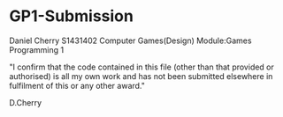# GP1-Submission
Daniel Cherry
S1431402 
Computer Games(Design)
Module:Games Programming 1

"I confirm that the code contained in this file (other than that provided or
authorised) is all my own work and has not been submitted elsewhere in
fulfilment of this or any other award."

D.Cherry
